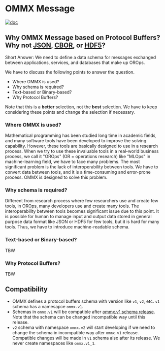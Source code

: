 OMMX Message
=============

[![doc](https://img.shields.io/badge/Protocol-Documentation-blue)](https://jij-inc.github.io/ommx/protobuf.html)

## Why OMMX Message based on Protocol Buffers? Why not [JSON](https://www.json.org/json-en.html), [CBOR](https://cbor.io/), or [HDF5](https://www.hdfgroup.org/solutions/hdf5/)?

Short Answer: We need to define a data schema for messages exchanged between applications, services, and databases that make up OROps.

We have to discuss the following points to answer the question.

- Where OMMX is used?
- Why schema is required?
- Text-based or Binary-based?
- Why Protocol Buffers?

Note that this is a **better** selection, not the **best** selection. We have to keep considering these points and change the selection if necessary.

### Where OMMX is used?

Mathematical programming has been studied long time in academic fields, and many software tools have been developed to improve the solving capability. However, these tools are basically designed to use in a research process. When we try to use these invaluable tools in a real-world business process, we call it "OROps" (OR = operations research) like "MLOps" in machine-learning field, we have to face many problems. The most significant problem is the lack of interoperability between tools. We have to convert data between tools, and it is a time-consuming and error-prone process. OMMX is designed to solve this problem.

### Why schema is required?
Different from research process where few researchers use and create few tools, in OROps, many developers use and create many tools. The interoperability between tools becomes significant issue due to this point. It is possible for human to manage input and output data stored in general purpose data format like JSON or HDF5 for few tools, but it is hard for many tools. Thus, we have to introduce machine-readable schema.

### Text-based or Binary-based?
TBW

### Why Protocol Buffers?
TBW

## Compatibility

- OMMX defines a protocol buffers schema with version like `v1`, `v2`, etc. `v1` schema has a namesapce `ommx.v1`.
- Schemas in `ommx.v1` will be compatible after [ommx.v1 schema release](https://github.com/Jij-Inc/ommx/milestone/3). Note that the schema can be changed incompatible way until this release.
- `v2` schema with namespace `ommx.v2` will start developing if we need to change the schema in incompatible way after `ommx.v1` release. Compatible changes will be made in `v1` schema also after its release. We never create namespaces like `ommx.v1_1`.
